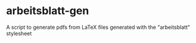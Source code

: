 # arbeitsblatt-gen
A script to generate pdfs from LaTeX files generated with the "arbeitsblatt" stylesheet

